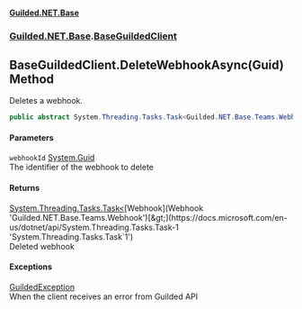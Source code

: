 
#### [Guilded.NET.Base](index 'index')
### [Guilded.NET.Base](index#Guilded_NET_Base 'Guilded.NET.Base').[BaseGuildedClient](BaseGuildedClient 'Guilded.NET.Base.BaseGuildedClient')
## BaseGuildedClient.DeleteWebhookAsync(Guid) Method
Deletes a webhook.  
```csharp
public abstract System.Threading.Tasks.Task<Guilded.NET.Base.Teams.Webhook> DeleteWebhookAsync(System.Guid webhookId);
```

#### Parameters
<a name='Guilded_NET_Base_BaseGuildedClient_DeleteWebhookAsync(System_Guid)_webhookId'></a>
`webhookId` [System.Guid](https://docs.microsoft.com/en-us/dotnet/api/System.Guid 'System.Guid')  
The identifier of the webhook to delete
  

#### Returns
[System.Threading.Tasks.Task&lt;](https://docs.microsoft.com/en-us/dotnet/api/System.Threading.Tasks.Task-1 'System.Threading.Tasks.Task`1')[Webhook](Webhook 'Guilded.NET.Base.Teams.Webhook')[&gt;](https://docs.microsoft.com/en-us/dotnet/api/System.Threading.Tasks.Task-1 'System.Threading.Tasks.Task`1')  
Deleted webhook

#### Exceptions
[GuildedException](GuildedException 'Guilded.NET.Base.GuildedException')  
When the client receives an error from Guilded API
